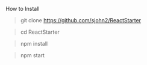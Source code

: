 
How to Install

> git clone https://github.com/sjohn2/ReactStarter

> cd ReactStarter

> npm install

> npm start



